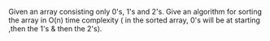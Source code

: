 Given an array consisting only 0's, 1's and 2's. Give an algorithm for sorting the array in O(n) time complexity ( in the sorted array, 0's will be at starting ,then the 1's & then the 2's).
